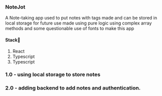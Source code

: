 ### NoteJot
A Note-taking app used to put notes with tags made and can be stored in local storage for future use made using pure logic using complex array methods and some questionable use of fonts to make this app

#### Stack🥇
1. React
1. Typescript
1. Typescript

### 1.0 - using local storage to store notes
### 2.0 - adding backend to add notes and authentication.

